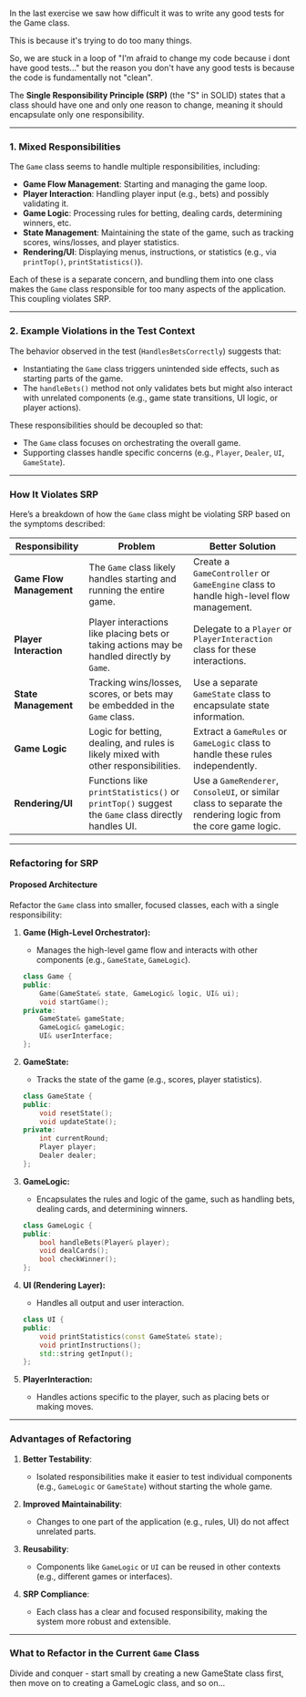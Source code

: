 In the last exercise we saw how difficult it was to write any good tests for the Game class.

This is because it's trying to do too many things.

So, we are stuck in a loop of "I'm afraid to change my code because i dont have good tests..." but the reason you don't have any good tests is because the code is fundamentally not "clean".


The **Single Responsibility Principle (SRP)** (the "S" in SOLID) states that a class should have one and only one reason to change, meaning it should encapsulate only one responsibility. 

---

### **1. Mixed Responsibilities**
The `Game` class seems to handle multiple responsibilities, including:
- **Game Flow Management**: Starting and managing the game loop.
- **Player Interaction**: Handling player input (e.g., bets) and possibly validating it.
- **Game Logic**: Processing rules for betting, dealing cards, determining winners, etc.
- **State Management**: Maintaining the state of the game, such as tracking scores, wins/losses, and player statistics.
- **Rendering/UI**: Displaying menus, instructions, or statistics (e.g., via `printTop()`, `printStatistics()`).

Each of these is a separate concern, and bundling them into one class makes the `Game` class responsible for too many aspects of the application. This coupling violates SRP.

---

### **2. Example Violations in the Test Context**
The behavior observed in the test (`HandlesBetsCorrectly`) suggests that:
- Instantiating the `Game` class triggers unintended side effects, such as starting parts of the game.
- The `handleBets()` method not only validates bets but might also interact with unrelated components (e.g., game state transitions, UI logic, or player actions).

These responsibilities should be decoupled so that:
- The `Game` class focuses on orchestrating the overall game.
- Supporting classes handle specific concerns (e.g., `Player`, `Dealer`, `UI`, `GameState`).

---

### **How It Violates SRP**
Here’s a breakdown of how the `Game` class might be violating SRP based on the symptoms described:

| **Responsibility**                  | **Problem**                                                                                     | **Better Solution**                                                                                                       |
|-------------------------------------|-------------------------------------------------------------------------------------------------|---------------------------------------------------------------------------------------------------------------------------|
| **Game Flow Management**            | The `Game` class likely handles starting and running the entire game.                          | Create a `GameController` or `GameEngine` class to handle high-level flow management.                                     |
| **Player Interaction**              | Player interactions like placing bets or taking actions may be handled directly by `Game`.     | Delegate to a `Player` or `PlayerInteraction` class for these interactions.                                               |
| **State Management**                | Tracking wins/losses, scores, or bets may be embedded in the `Game` class.                     | Use a separate `GameState` class to encapsulate state information.                                                        |
| **Game Logic**                      | Logic for betting, dealing, and rules is likely mixed with other responsibilities.             | Extract a `GameRules` or `GameLogic` class to handle these rules independently.                                           |
| **Rendering/UI**                    | Functions like `printStatistics()` or `printTop()` suggest the `Game` class directly handles UI. | Use a `GameRenderer`, `ConsoleUI`, or similar class to separate the rendering logic from the core game logic.              |

---

### **Refactoring for SRP**

#### **Proposed Architecture**
Refactor the `Game` class into smaller, focused classes, each with a single responsibility:

1. **Game (High-Level Orchestrator):**
   - Manages the high-level game flow and interacts with other components (e.g., `GameState`, `GameLogic`).
   ```cpp
   class Game {
   public:
       Game(GameState& state, GameLogic& logic, UI& ui);
       void startGame();
   private:
       GameState& gameState;
       GameLogic& gameLogic;
       UI& userInterface;
   };
   ```

2. **GameState:**
   - Tracks the state of the game (e.g., scores, player statistics).
   ```cpp
   class GameState {
   public:
       void resetState();
       void updateState();
   private:
       int currentRound;
       Player player;
       Dealer dealer;
   };
   ```

3. **GameLogic:**
   - Encapsulates the rules and logic of the game, such as handling bets, dealing cards, and determining winners.
   ```cpp
   class GameLogic {
   public:
       bool handleBets(Player& player);
       void dealCards();
       bool checkWinner();
   };
   ```

4. **UI (Rendering Layer):**
   - Handles all output and user interaction.
   ```cpp
   class UI {
   public:
       void printStatistics(const GameState& state);
       void printInstructions();
       std::string getInput();
   };
   ```

5. **PlayerInteraction:**
   - Handles actions specific to the player, such as placing bets or making moves.

---

### **Advantages of Refactoring**
1. **Better Testability**: 
   - Isolated responsibilities make it easier to test individual components (e.g., `GameLogic` or `GameState`) without starting the whole game.

2. **Improved Maintainability**:
   - Changes to one part of the application (e.g., rules, UI) do not affect unrelated parts.

3. **Reusability**:
   - Components like `GameLogic` or `UI` can be reused in other contexts (e.g., different games or interfaces).

4. **SRP Compliance**:
   - Each class has a clear and focused responsibility, making the system more robust and extensible.

---

### **What to Refactor in the Current `Game` Class**

Divide and conquer - start small by creating a new GameState class first, then move on to creating a GameLogic class, and so on...